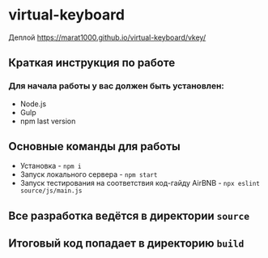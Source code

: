 # virtual-keyboard

Деплой
https://marat1000.github.io/virtual-keyboard/vkey/

## Краткая инструкция по работе
### Для начала работы у вас должен быть установлен:
* Node.js
* Gulp
* npm last version
## Основные команды для работы
* Установка - `npm i`
* Запуск локального сервера - `npm start`
* Запуск тестирования на соответствия код-гайду AirBNB - `npx eslint source/js/main.js`

## Все разработка ведётся в директории `source`
## Итоговый код попадает в директорию `build`
